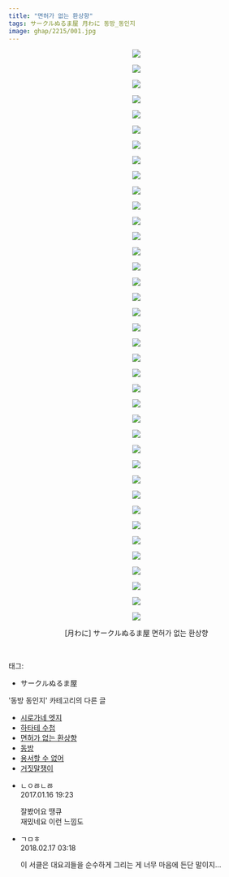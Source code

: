 ```yaml
---
title: "면허가 없는 환상향"
tags: サークルぬるま屋 月わに 동방_동인지
image: ghap/2215/001.jpg
---
```

<div class="article">
<p style="text-align: center; clear: none; float: none;"><img src="{{ site.nasurl }}/ghap/2215/001.jpg"/></p>
<p style="text-align: center; clear: none; float: none;"><img src="{{ site.nasurl }}/ghap/2215/002.jpg"/></p>
<p style="text-align: center; clear: none; float: none;"><img src="{{ site.nasurl }}/ghap/2215/003.jpg"/></p>
<p style="text-align: center; clear: none; float: none;"><img src="{{ site.nasurl }}/ghap/2215/004.jpg"/></p>
<p style="text-align: center; clear: none; float: none;"><img src="{{ site.nasurl }}/ghap/2215/005.jpg"/></p>
<p style="text-align: center; clear: none; float: none;"><img src="{{ site.nasurl }}/ghap/2215/006.jpg"/></p>
<p style="text-align: center; clear: none; float: none;"><img src="{{ site.nasurl }}/ghap/2215/007.jpg"/></p>
<p style="text-align: center; clear: none; float: none;"><img src="{{ site.nasurl }}/ghap/2215/008.jpg"/></p>
<p style="text-align: center; clear: none; float: none;"><img src="{{ site.nasurl }}/ghap/2215/009.jpg"/></p>
<p style="text-align: center; clear: none; float: none;"><img src="{{ site.nasurl }}/ghap/2215/010.jpg"/></p>
<p style="text-align: center; clear: none; float: none;"><img src="{{ site.nasurl }}/ghap/2215/011.jpg"/></p>
<p style="text-align: center; clear: none; float: none;"><img src="{{ site.nasurl }}/ghap/2215/012.jpg"/></p>
<p style="text-align: center; clear: none; float: none;"><img src="{{ site.nasurl }}/ghap/2215/013.jpg"/></p>
<p style="text-align: center; clear: none; float: none;"><img src="{{ site.nasurl }}/ghap/2215/014.jpg"/></p>
<p style="text-align: center; clear: none; float: none;"><img src="{{ site.nasurl }}/ghap/2215/015.jpg"/></p>
<p style="text-align: center; clear: none; float: none;"><img src="{{ site.nasurl }}/ghap/2215/016.jpg"/></p>
<p style="text-align: center; clear: none; float: none;"><img src="{{ site.nasurl }}/ghap/2215/017.jpg"/></p>
<p style="text-align: center; clear: none; float: none;"><img src="{{ site.nasurl }}/ghap/2215/018.jpg"/></p>
<p style="text-align: center; clear: none; float: none;"><img src="{{ site.nasurl }}/ghap/2215/019.jpg"/></p>
<p style="text-align: center; clear: none; float: none;"><img src="{{ site.nasurl }}/ghap/2215/020.jpg"/></p>
<p style="text-align: center; clear: none; float: none;"><img src="{{ site.nasurl }}/ghap/2215/021.jpg"/></p>
<p style="text-align: center; clear: none; float: none;"><img src="{{ site.nasurl }}/ghap/2215/022.jpg"/></p>
<p style="text-align: center; clear: none; float: none;"><img src="{{ site.nasurl }}/ghap/2215/023.jpg"/></p>
<p style="text-align: center; clear: none; float: none;"><img src="{{ site.nasurl }}/ghap/2215/024.jpg"/></p>
<p style="text-align: center; clear: none; float: none;"><img src="{{ site.nasurl }}/ghap/2215/025.jpg"/></p>
<p style="text-align: center; clear: none; float: none;"><img src="{{ site.nasurl }}/ghap/2215/026.jpg"/></p>
<p style="text-align: center; clear: none; float: none;"><img src="{{ site.nasurl }}/ghap/2215/027.jpg"/></p>
<p style="text-align: center; clear: none; float: none;"><img src="{{ site.nasurl }}/ghap/2215/028.jpg"/></p>
<p style="text-align: center; clear: none; float: none;"><img src="{{ site.nasurl }}/ghap/2215/029.jpg"/></p>
<p style="text-align: center; clear: none; float: none;"><img src="{{ site.nasurl }}/ghap/2215/030.jpg"/></p>
<p style="text-align: center; clear: none; float: none;"><img src="{{ site.nasurl }}/ghap/2215/031.jpg"/></p>
<p style="text-align: center; clear: none; float: none;"><img src="{{ site.nasurl }}/ghap/2215/032.jpg"/></p>
<p style="text-align: center; clear: none; float: none;"><img src="{{ site.nasurl }}/ghap/2215/033.jpg"/></p>
<p style="text-align: center; clear: none; float: none;"><img src="{{ site.nasurl }}/ghap/2215/034.jpg"/></p>
<p style="text-align: center; clear: none; float: none;"><img src="{{ site.nasurl }}/ghap/2215/035.jpg"/></p>
<p style="text-align: center; clear: none; float: none;"><img src="{{ site.nasurl }}/ghap/2215/036.jpg"/></p>
<p style="text-align: center; clear: none; float: none;"><img src="{{ site.nasurl }}/ghap/2215/037.jpg"/></p>
<p style="text-align: center; clear: none; float: none;"><img src="{{ site.nasurl }}/ghap/2215/038.jpg"/></p>
<p style="text-align: center; clear: none; float: none;">[月わに] サークルぬるま屋 면허가 없는 환상향</p>
<p><br/></p>
</div><div class="tagTrail">
<p>태그: </p>
<ul>
<li>サークルぬるま屋</li>
</ul>
</div><div class="another">
<p>'동방 동인지' 카테고리의 다른 글</p>
<ul>
<li><a href="/2016-09-18-ghap_2217">시로가네 엣지</a></li>
<li><a href="/2016-09-18-ghap_2216">하타테 수첩</a></li>
<li><a href="/2016-09-18-ghap_2215">면허가 없는 환상향</a></li>
<li><a href="/2016-09-18-ghap_2213">동방</a></li>
<li><a href="/2016-09-18-ghap_2212">용서할 수 없어</a></li>
<li><a href="/2016-09-18-ghap_2211">거짓말쟁이</a></li>
</ul>
</div><div class="cb_module cb_fluid">
<div class="cb_wrt cb_profile">
<div class="comment">
<ul>
<li class="cb_thumb_off" id="comment14893184">
<div class="cb_comment_area">
<div class="cb_info_area">
<div class="cb_section">
<span class="cb_nick_name">ㄴㅇㅀㄴㅀ</span>
</div>
<div class="cb_section">
<span class="cb_date">2017.01.16 19:23 </span>
</div>
</div>
<div class="cb_dsc_comment">
<p class="cb_dsc">
											잘봤어요 땡큐<br/>
재밌네요 이런 느낌도
										</p>
</div>
</div></li>
<li class="cb_thumb_off" id="comment15200789">
<div class="cb_comment_area">
<div class="cb_info_area">
<div class="cb_section">
<span class="cb_nick_name">ㄱㅁㅎ</span>
</div>
<div class="cb_section">
<span class="cb_date">2018.02.17 03:18 </span>
</div>
</div>
<div class="cb_dsc_comment">
<p class="cb_dsc">
											이 서클은 대요괴들을 순수하게 그리는 게 너무 마음에 든단 말이지...
										</p>
</div>
</div></li>
</ul>
</div>
</div><!-- commentList close -->
</div>